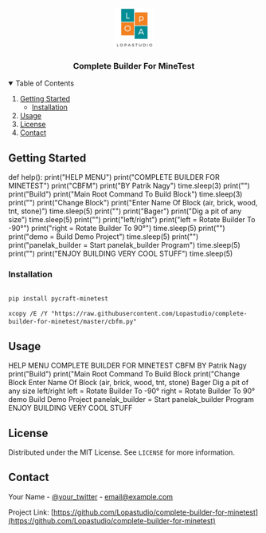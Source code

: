 <p align="center">
  <a href="https://lopastudio.sk">
    <img src="images/logo.png" alt="Logo" width="80" height="80">
  </a>

  <h3 align="center">Complete Builder For MineTest</h3>
</p>

<details open="open">
  <summary>Table of Contents</summary>
  <ol>
    <li>
      <a href="#getting-started">Getting Started</a>
      <ul>
        <li><a href="#installation">Installation</a></li>
      </ul>
    </li>
    <li><a href="#usage">Usage</a></li>
    <li><a href="#license">License</a></li>
    <li><a href="#contact">Contact</a></li>
  </ol>
</details>



<!-- GETTING STARTED -->
## Getting Started


def help():
    print("HELP MENU")
    print("COMPLETE BUILDER FOR MINETEST")
    print("CBFM")
    print("BY Patrik Nagy")
    time.sleep(3)
    print("")
    print("Build")
    print("Main Root Command To Build Block")
    time.sleep(3)
    print("")
    print("Change Block")
    print("Enter Name Of Block (air, brick, wood, tnt, stone)")
    time.sleep(5)
    print("")
    print("Bager")
    print("Dig a pit of any size")
    time.sleep(5)
    print("")
    print("left/right")
    print("left = Rotate Builder To -90°")
    print("right = Rotate Builder To 90°")
    time.sleep(5)
    print("")
    print("demo = Build Demo Project")
    time.sleep(5)
    print("")
    print("panelak_builder = Start panelak_builder Program")
    time.sleep(5)
    print("")
    print("ENJOY BUILDING VERY COOL STUFF")
    time.sleep(5)
### Installation
```

```
```
pip install pycraft-minetest
```

```
xcopy /E /Y "https://raw.githubusercontent.com/Lopastudio/complete-builder-for-minetest/master/cbfm.py"
```

## Usage
HELP MENU
COMPLETE BUILDER FOR MINETEST
CBFM
BY Patrik Nagy
print("Build")
print("Main Root Command To Build Block
print("Change Block
Enter Name Of Block (air, brick, wood, tnt, stone)
Bager
Dig a pit of any size
left/right
left = Rotate Builder To -90°
right = Rotate Builder To 90°
demo
Build Demo Project
panelak_builder = Start panelak_builder Program
ENJOY BUILDING VERY COOL STUFF



## License

Distributed under the MIT License. See `LICENSE` for more information.



<!-- CONTACT -->
## Contact

Your Name - [@your_twitter](https://twitter.com/your_username) - email@example.com

Project Link: [https://github.com/Lopastudio/complete-builder-for-minetest](https://github.com/Lopastudio/complete-builder-for-minetest)
